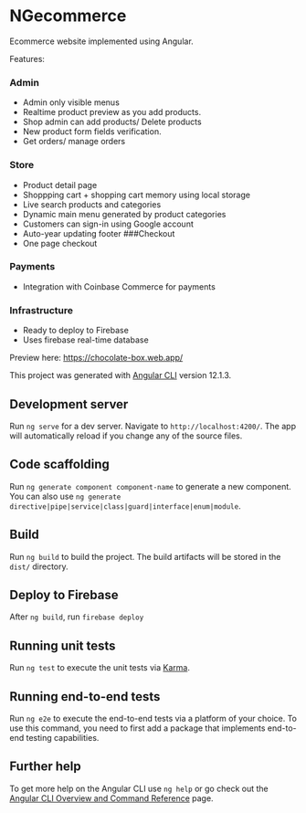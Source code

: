 # NGecommerce
Ecommerce website implemented using Angular.

Features:

### Admin
- Admin only visible menus
- Realtime product preview as you add products.
- Shop admin can add products/ Delete products
- New product form fields verification.
- Get orders/ manage orders
### Store
- Product detail page
- Shoppping cart + shopping cart memory using local storage
- Live search products and categories
- Dynamic main menu generated by product categories
- Customers can sign-in using Google account
- Auto-year updating footer 
###Checkout
- One page checkout

### Payments
- Integration with Coinbase Commerce for payments

### Infrastructure
- Ready to deploy to Firebase
- Uses firebase real-time database


Preview here:
https://chocolate-box.web.app/

This project was generated with [Angular CLI](https://github.com/angular/angular-cli) version 12.1.3.

## Development server

Run `ng serve` for a dev server. Navigate to `http://localhost:4200/`. The app will automatically reload if you change any of the source files.

## Code scaffolding

Run `ng generate component component-name` to generate a new component. You can also use `ng generate directive|pipe|service|class|guard|interface|enum|module`.

## Build

Run `ng build` to build the project. The build artifacts will be stored in the `dist/` directory.

## Deploy to Firebase

After  `ng build`, run `firebase deploy`

## Running unit tests

Run `ng test` to execute the unit tests via [Karma](https://karma-runner.github.io).

## Running end-to-end tests

Run `ng e2e` to execute the end-to-end tests via a platform of your choice. To use this command, you need to first add a package that implements end-to-end testing capabilities.

## Further help

To get more help on the Angular CLI use `ng help` or go check out the [Angular CLI Overview and Command Reference](https://angular.io/cli) page.
